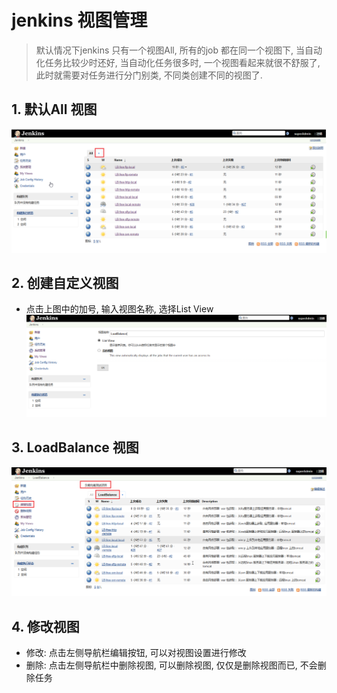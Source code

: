# jenkins 视图管理
> 默认情况下jenkins 只有一个视图All, 所有的job 都在同一个视图下, 当自动化任务比较少时还好, 当自动化任务很多时, 一个视图看起来就很不舒服了, 此时就需要对任务进行分门别类, 不同类创建不同的视图了.

## 1. 默认All 视图
![](/assets/jenkins_2017-06-20_170247.png)

## 2. 创建自定义视图
* 点击上图中的加号, 输入视图名称, 选择List View 
![](/assets/jenkins_2017-06-20_170415.png)

## 3. LoadBalance 视图
![](/assets/jenkins_2017-06-20_170905.png)

## 4. 修改视图
* 修改: 点击左侧导航栏编辑按钮, 可以对视图设置进行修改
* 删除: 点击左侧导航栏中删除视图, 可以删除视图, 仅仅是删除视图而已, 不会删除任务